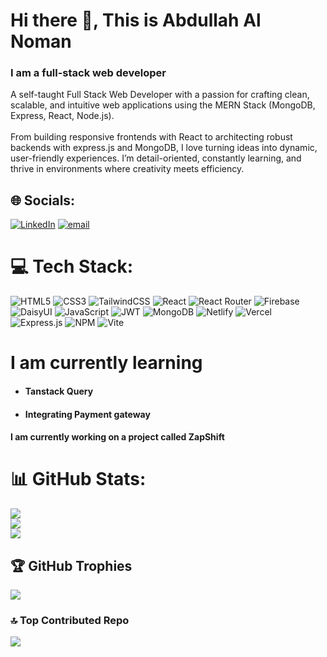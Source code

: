 # Hi there 👋, This is Abdullah Al Noman
### I am a full-stack web developer

A self-taught Full Stack Web Developer with a passion for crafting clean, scalable, and intuitive web applications using the MERN Stack (MongoDB, Express, React, Node.js).<br><br>From building responsive frontends with React to architecting robust backends with express.js and MongoDB, I love turning ideas into dynamic, user-friendly experiences. I’m detail-oriented, constantly learning, and thrive in environments where creativity meets efficiency.


## 🌐 Socials:
[![LinkedIn](https://img.shields.io/badge/LinkedIn-%230077B5.svg?logo=linkedin&logoColor=white)](https://linkedin.com/in/dev-abdullah-al-noman) [![email](https://img.shields.io/badge/Email-D14836?logo=gmail&logoColor=white)](mailto:nomanahnaf@gmail.com) 

# 💻 Tech Stack:
![HTML5](https://img.shields.io/badge/html5-%23E34F26.svg?style=for-the-badge&logo=html5&logoColor=white) ![CSS3](https://img.shields.io/badge/css3-%231572B6.svg?style=for-the-badge&logo=css3&logoColor=white) ![TailwindCSS](https://img.shields.io/badge/tailwindcss-%2338B2AC.svg?style=for-the-badge&logo=tailwind-css&logoColor=white) ![React](https://img.shields.io/badge/react-%2320232a.svg?style=for-the-badge&logo=react&logoColor=%2361DAFB) ![React Router](https://img.shields.io/badge/React_Router-CA4245?style=for-the-badge&logo=react-router&logoColor=white) ![Firebase](https://img.shields.io/badge/firebase-%23039BE5.svg?style=for-the-badge&logo=firebase) ![DaisyUI](https://img.shields.io/badge/daisyui-5A0EF8?style=for-the-badge&logo=daisyui&logoColor=white) ![JavaScript](https://img.shields.io/badge/javascript-%23323330.svg?style=for-the-badge&logo=javascript&logoColor=%23F7DF1E) ![JWT](https://img.shields.io/badge/JWT-black?style=for-the-badge&logo=JSON%20web%20tokens) ![MongoDB](https://img.shields.io/badge/MongoDB-%234ea94b.svg?style=for-the-badge&logo=mongodb&logoColor=white) ![Netlify](https://img.shields.io/badge/netlify-%23000000.svg?style=for-the-badge&logo=netlify&logoColor=#00C7B7) ![Vercel](https://img.shields.io/badge/vercel-%23000000.svg?style=for-the-badge&logo=vercel&logoColor=white) ![Express.js](https://img.shields.io/badge/express.js-%23404d59.svg?style=for-the-badge&logo=express&logoColor=%2361DAFB) ![NPM](https://img.shields.io/badge/NPM-%23CB3837.svg?style=for-the-badge&logo=npm&logoColor=white) ![Vite](https://img.shields.io/badge/vite-%23646CFF.svg?style=for-the-badge&logo=vite&logoColor=white)

# I am currently learning
- #### Tanstack Query
- #### Integrating Payment gateway

#### I am currently working on a project called ZapShift


# 📊 GitHub Stats:
![](https://github-readme-stats.vercel.app/api?username=devabdullahalnoman&theme=dark&hide_border=false&include_all_commits=true&count_private=false)<br/>
![](https://nirzak-streak-stats.vercel.app/?user=devabdullahalnoman&theme=dark&hide_border=false)<br/>
![](https://github-readme-stats.vercel.app/api/top-langs/?username=devabdullahalnoman&theme=dark&hide_border=false&include_all_commits=true&count_private=false&layout=compact)

## 🏆 GitHub Trophies
![](https://github-profile-trophy.vercel.app/?username=devabdullahalnoman&theme=default&no-frame=true&no-bg=true&margin-w=4)

### 🔝 Top Contributed Repo
![](https://github-contributor-stats.vercel.app/api?username=devabdullahalnoman&limit=5&theme=dark&combine_all_yearly_contributions=true)
